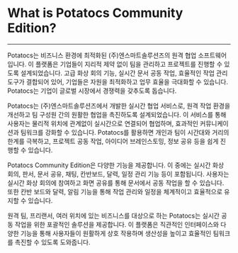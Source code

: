 # What is Potatocs Community Edition?

---

<!-- Potatocs는 (주)엔스마트솔루션즈에서 개발한 실시간 협업 서비스입니다. 물리적 위치에 관계없이 원격 작업을 개선하고 팀 구성원 간의 원활한 협업을 가능하게 하도록 설계되었습니다. 이 서비스를 통해 사용자는 실시간으로 연결하고 협업하여 효과적인 커뮤니케이션과 팀워크를 촉진할 수 있습니다. Potatocs를 활용하면 개인과 팀이 거리와 시간대의 한계를 극복할 수 있어 프로젝트 공동 작업, 아이디어 브레인스토밍, 정보 공유가 더 쉬워집니다.

Potatocs Community Edition은 실시간 화상 회의, 판서, 문서 공유, 채팅, 칸반보드, 달력, 일정 관리 기능을 제공합니다. 실시간 화상 회의에 참여하고 화면을 공유하며 문서에서 공동 작업을 할 수 있습니다. 또한 작업 관리 및 일정 기능을 위한 칸반 보드와 달력, 알림을 제공하여 사용자가 작업을 체계적이고 효율적으로 유지하도록 돕습니다.

원격 팀, 프리랜서 또는 여러 위치에 있는 비즈니스를 위한 것이든 Potatocs 는 실시간 공동 작업을 위한 포괄적인 솔루션을 제공하는 것을 목표로 합니다. 플랫폼의 직관적인 인터페이스와 다양한 기능을 통해 사용자는 원활하게 상호 작용하여 생산성을 높이고 효율적인 팀워크를 촉진할 수 있습니다. -->

Potatocs는 비즈니스 환경에 최적화된 (주)엔스마트솔루션즈의 원격 협업 소프트웨어입니다. 이 플랫폼은 기업들이 지리적 제약 없이 팀을 관리하고 프로젝트를 진행할 수 있도록 설계되었습니다. 고급 화상 회의 기능, 실시간 문서 공동 작업, 효율적인 작업 관리 도구가 결합되어 있어, 기업들은 자원을 최적화하고 업무 효율을 극대화할 수 있습니다. Potatocs는 기업이 글로벌 시장에서 경쟁력을 갖추도록 돕습니다.

Potatocs는 (주)엔스마트솔루션즈에서 개발한 실시간 협업 서비스로, 원격 작업 환경을 개선하고 팀 구성원 간의 원활한 협업을 촉진하도록 설계되었습니다. 이 서비스를 통해 사용자는 물리적 위치에 관계없이 실시간으로 연결되어 협업하며, 효과적인 커뮤니케이션과 팀워크를 강화할 수 있습니다. Potatocs를 활용하면 개인과 팀이 시간대와 거리의 한계를 극복하고, 프로젝트 공동 작업, 아이디어 브레인스토밍, 정보 공유 등을 쉽게 진행할 수 있습니다.

Potatocs Community Edition은 다양한 기능을 제공합니다. 이 중에는 실시간 화상 회의, 판서, 문서 공유, 채팅, 칸반보드, 달력, 일정 관리 기능 등이 포함됩니다. 사용자는 실시간 화상 회의에 참여하고 화면 공유를 통해 문서에서 공동 작업을 할 수 있습니다. 또한 칸반 보드와 달력, 알림 기능을 통해 작업 관리와 일정을 체계적이고 효율적으로 유지할 수 있습니다.

원격 팀, 프리랜서, 여러 위치에 있는 비즈니스를 대상으로 하는 Potatocs는 실시간 공동 작업을 위한 포괄적인 솔루션을 제공합니다. 이 플랫폼은 직관적인 인터페이스와 다양한 기능을 통해 사용자들이 원활하게 상호 작용하며 생산성을 높이고 효율적인 팀워크를 촉진할 수 있도록 도와줍니다.
